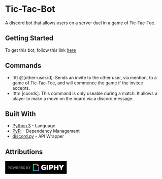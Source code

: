 # Tic-Tac-Bot

A discord bot that allows users on a server duel in a game of Tic-Tac-Toe.

## Getting Started

To get this bot, follow this link [here](https://discord.com/api/oauth2/authorize?client_id=714273310208294994&permissions=67584&scope=bot)

## Commands

* !ttt @[other-user.id]: Sends an invite to the other user, via mention, to a game of Tic-Tac-Toe, and will commence the game if the invitee accepts.
* !ttm [coords]: This command is only useable during a match. It allows a player to make a move on the board via a discord message. 

## Built With

* [Python 3](https://docs.python.org/3/) - Language
* [PyPI](https://pypi.org/) - Dependency Management
* [discord.py](https://github.com/Rapptz/discord.py) - API Wrapper

## Attributions
![giphy attribution mark](https://github.com/Esquared722/Tic-Tac-Bot/raw/master/raw-assets/readme/PoweredBy_200px-White_HorizLogo.png)
